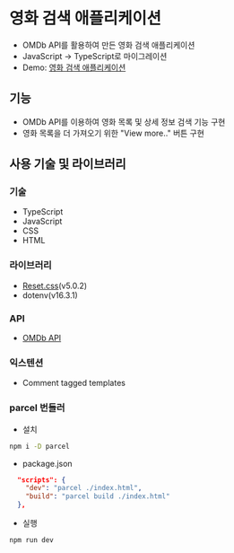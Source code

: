 # 영화 검색 애플리케이션

- OMDb API를 활용하여 만든 영화 검색 애플리케이션
- JavaScript -> TypeScript로 마이그레이션
- Demo: [영화 검색 애플리케이션](https://movie-search-lani.vercel.app)

## 기능

- OMDb API를 이용하여 영화 목록 및 상세 정보 검색 기능 구현
- 영화 목록을 더 가져오기 위한 "View more.." 버튼 구현

## 사용 기술 및 라이브러리

### 기술

- TypeScript
- JavaScript
- CSS
- HTML

### 라이브러리

- [Reset.css](https://www.jsdelivr.com/package/npm/reset-css)(v5.0.2)
- dotenv(v16.3.1)

### API

- [OMDb API](https://www.omdbapi.com/)

### 익스텐션

- Comment tagged templates

### parcel 번들러

- 설치

```bash
npm i -D parcel
```

- package.json

```json
  "scripts": {
    "dev": "parcel ./index.html",
    "build": "parcel build ./index.html"
  },
```

- 실행

```bash
npm run dev
```
